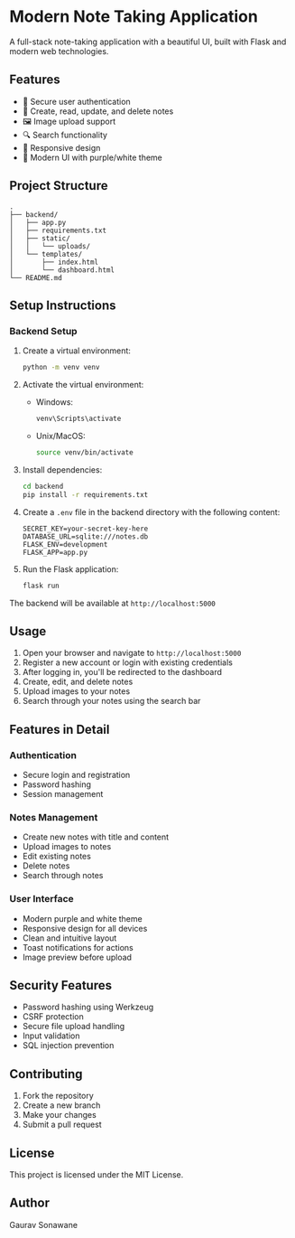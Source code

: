 # Modern Note Taking Application

A full-stack note-taking application with a beautiful UI, built with Flask and modern web technologies.

## Features

- 🔐 Secure user authentication
- 📝 Create, read, update, and delete notes
- 🖼️ Image upload support
- 🔍 Search functionality
- 📱 Responsive design
- 🎨 Modern UI with purple/white theme

## Project Structure

```
.
├── backend/
│   ├── app.py
│   ├── requirements.txt
│   ├── static/
│   │   └── uploads/
│   └── templates/
│       ├── index.html
│       └── dashboard.html
└── README.md
```

## Setup Instructions

### Backend Setup

1. Create a virtual environment:
   ```bash
   python -m venv venv
   ```

2. Activate the virtual environment:
   - Windows:
     ```bash
     venv\Scripts\activate
     ```
   - Unix/MacOS:
     ```bash
     source venv/bin/activate
     ```

3. Install dependencies:
   ```bash
   cd backend
   pip install -r requirements.txt
   ```

4. Create a `.env` file in the backend directory with the following content:
   ```
   SECRET_KEY=your-secret-key-here
   DATABASE_URL=sqlite:///notes.db
   FLASK_ENV=development
   FLASK_APP=app.py
   ```

5. Run the Flask application:
   ```bash
   flask run
   ```

The backend will be available at `http://localhost:5000`

## Usage

1. Open your browser and navigate to `http://localhost:5000`
2. Register a new account or login with existing credentials
3. After logging in, you'll be redirected to the dashboard
4. Create, edit, and delete notes
5. Upload images to your notes
6. Search through your notes using the search bar

## Features in Detail

### Authentication
- Secure login and registration
- Password hashing
- Session management

### Notes Management
- Create new notes with title and content
- Upload images to notes
- Edit existing notes
- Delete notes
- Search through notes

### User Interface
- Modern purple and white theme
- Responsive design for all devices
- Clean and intuitive layout
- Toast notifications for actions
- Image preview before upload

## Security Features

- Password hashing using Werkzeug
- CSRF protection
- Secure file upload handling
- Input validation
- SQL injection prevention

## Contributing

1. Fork the repository
2. Create a new branch
3. Make your changes
4. Submit a pull request

## License

This project is licensed under the MIT License.

## Author
Gaurav Sonawane

